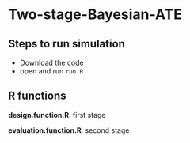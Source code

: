 # Two-stage-Bayesian-ATE

## Steps to run simulation
- Download the code
- open and run `run.R`

## R functions
**design.function.R**: first stage  

**evaluation.function.R**: second stage   

